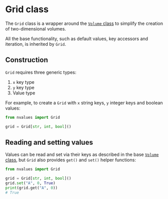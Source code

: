 # Grid class

The `Grid` class is a wrapper around the [`Volume` class](/volume) to simplify the creation of two-dimensional volumes.

All the base functionality, such as default values, key accessors and iteration, is inherited by `Grid`.

## Construction

`Grid` requires three generic types:

1. `x` key type
1. `y` key type
1. Value type

For example, to create a `Grid` with `x` string keys, `y` integer keys and boolean values:

```python
from nvalues import Grid

grid = Grid[str, int, bool]()
```

## Reading and setting values

Values can be read and set via their keys as described in the base [`Volume` class](/volume), but `Grid` also provides `get()` and `set()` helper functions:

```python
from nvalues import Grid

grid = Grid[str, int, bool]()
grid.set("A", 0, True)
print(grid.get("A", 0))
# True
```
